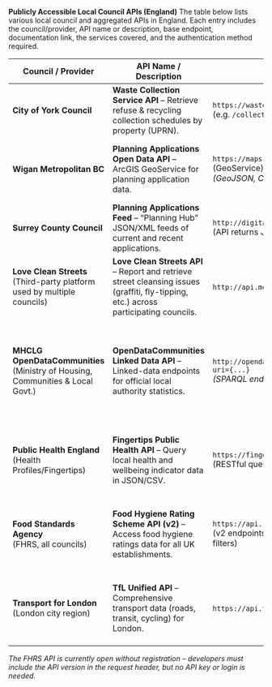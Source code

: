 **Publicly Accessible Local Council APIs (England)**
The table below lists various local council and aggregated APIs in England. Each entry includes the council/provider, API name or description, base endpoint, documentation link, the services covered, and the authentication method required.

| **Council / Provider**                                                             | **API Name / Description**                                                                                                            | **Endpoint URL**                                                                                  | **API Documentation**                                           | **Services Covered**                                                                                                                                | **Auth**                                                               |
| ---------------------------------------------------------------------------------- | ------------------------------------------------------------------------------------------------------------------------------------- | ------------------------------------------------------------------------------------------------- | --------------------------------------------------------------- | --------------------------------------------------------------------------------------------------------------------------------------------------- | ---------------------------------------------------------------------- |
| **City of York Council**                                                           | **Waste Collection Service API** – Retrieve refuse & recycling collection schedules by property (UPRN).                               | `https://waste-api.york.gov.uk/`<br>(e.g. `/collection?uprn={ID}`)                                | *Waste Collection Lookup API* (PDF) – York Open Data            | Bin collection schedules (refuse & recycling dates by address).                                                                                     | None (public API)                                                      |
| **Wigan Metropolitan BC**                                                          | **Planning Applications Open Data API** – ArcGIS GeoService for planning application data.                                            | `https://maps.wigan.gov.uk/arcgis/rest/...` (GeoService) <br>*(GeoJSON, CSV, KML also available)* | Wigan Open Data Portal (ArcGIS Hub)                             | Planning applications (geospatial data for planning application boundaries).                                                                        | None (open data)                                                       |
| **Surrey County Council**                                                          | **Planning Applications Feed** – “Planning Hub” JSON/XML feeds of current and recent applications.                                    | `http://digitalservices.surreyi.gov.uk/` <br>(API returns JSON/XML)                               | Surrey Planning Data (data.gov.uk) <br>*(ODUG/LGA schema used)* | Planning applications (county-level: e.g. minerals, waste, highways, schools).                                                                      | None (open feed)                                                       |
| **Love Clean Streets** <br>(Third-party platform used by multiple councils)        | **Love Clean Streets API** – Report and retrieve street cleansing issues (graffiti, fly-tipping, etc.) across participating councils. | `http://api.mediaklik.com/` (base URL)                                                            | Love Clean Streets Developer Info                               | Environmental incident reporting (street cleanliness issues like graffiti, litter, potholes, etc.).                                                 | API Key (request “APPKEY”)                                             |
| **MHCLG OpenDataCommunities** <br>(Ministry of Housing, Communities & Local Govt.) | **OpenDataCommunities Linked Data API** – Linked-data endpoints for official local authority statistics.                              | `http://opendatacommunities.org/resource?uri={...}` <br>*(SPARQL endpoint also available)*        | OpenDataCommunities API Docs                                    | Council datasets on housing, local government finance (e.g. council tax requirements), planning, deprivation (IMD), etc., in machine-readable form. | None (open data)                                                       |
| **Public Health England** <br>(Health Profiles/Fingertips)                         | **Fingertips Public Health API** – Query local health and wellbeing indicator data in JSON/CSV.                                       | `https://fingertips.phe.org.uk/api` <br>(RESTful queries for indicators by area)                  | Fingertips API Guidance <br>(Beginner’s guide & parameter IDs)  | Public health and social care metrics (e.g. health profiles by local authority – disease prevalence, mortality, etc.).                              | None (open access)                                                     |
| **Food Standards Agency** <br>(FHRS, all councils)                                 | **Food Hygiene Rating Scheme API (v2)** – Access food hygiene ratings data for all UK establishments.                                 | `https://api.ratings.food.gov.uk/` <br>(v2 endpoints, e.g. `/Establishments` with filters)        | FSA FHRS API Documentation                                      | Licenses/permits: Food business inspections and ratings (scores on the doors) for England (and Wales/Scotland/NI).                                  | No key required<sup>†</sup> (version header `x-api-version: 2` needed) |
| **Transport for London** <br>(London city region)                                  | **TfL Unified API** – Comprehensive transport data (roads, transit, cycling) for London.                                              | `https://api.tfl.gov.uk/` (REST base)                                                             | TfL API Portal (Swagger UI & docs)                              | Roadworks and transport: live traffic incidents, planned road closures, tube/train status, bus arrivals, bike hire, etc..                           | API Key (App ID & Key registration required)                           |

*The FHRS API is currently open without registration – developers must include the API version in the request header, but no API key or login is needed.*
